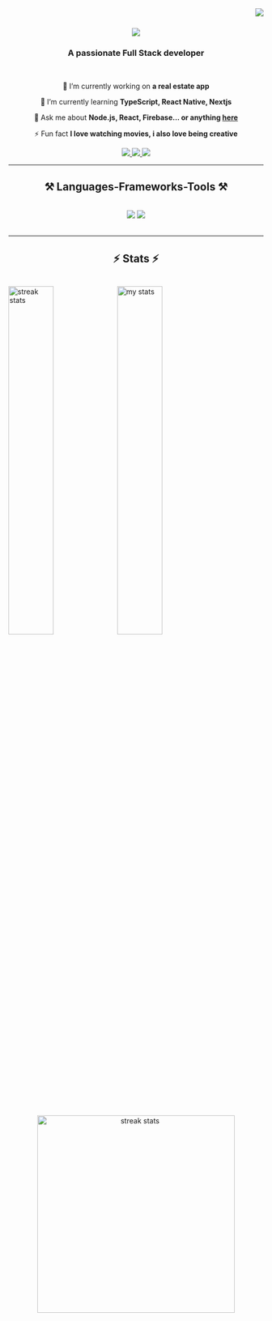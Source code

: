<img align="right" src="https://visitor-badge.laobi.icu/badge?page_id=wandeyyyyy.wandeyyyyy" />

<h1 align="center">
    <img src="https://readme-typing-svg.herokuapp.com/?font=Righteous&size=35&center=true&vCenter=true&width=500&height=70&duration=4000&lines=Hi+There!+👋;+I'm+Yewande!;" />
</h1>

<h3 align="center">A passionate Full Stack developer</h3>

<br/>

<div align="center">
 
 🔭 I’m currently working on **a real estate app**
 
 🌱 I’m currently learning **TypeScript, React Native, Nextjs**

💬 Ask me about **Node.js, React, Firebase... or anything [here](https://github.com/wandeyyyyy/wandeyyyyy/issues)**

⚡ Fun fact **I love watching movies, i also love being creative**

 </div>
 
<div align="center"> 
  <a href="mailto:yewandeadeyemi84@@gmail.com">
    <img src="https://img.shields.io/badge/Gmail-333333?style=for-the-badge&logo=gmail&logoColor=red" />
  </a>
  <a href="https://www.linkedin.com/in/yewandeadeyemi231408" target="_blank">
    <img src="https://img.shields.io/badge/LinkedIn-0077B5?style=for-the-badge&logo=linkedin&logoColor=white" target="_blank" />
  </a>
  <a href="" target="_blank">
     <img src="https://img.shields.io/badge/Portfolio-FF5722?style=for-the-badge&logo=todoist&logoColor=white" target="_blank" /> <!-- sqlite, safari, google-chrome are other good icon options -->
  </a>
</div>

 <hr/>
<h2 align="center">⚒️ Languages-Frameworks-Tools ⚒️</h2>
<br/>
<div align="center">
    <img src="https://skillicons.dev/icons?i=react,bootstrap,html,css,sass,vscode,github,figma,tailwind,git," />
    <img src="https://skillicons.dev/icons?i=nodejs,javascript,typescript,express,firebase,mongodb,nextjs," /><br>
</div>

<br/>
<hr/>


<h2 align="center">⚡ Stats ⚡</h2>
<br>

<img  align="left" width="42%"  src="https://github-readme-stats.vercel.app/api?username=wandeyyyyy&count_private=true&theme=react&border_radius=10" alt="streak stats"/>
 
<img  align="left" width="42%" alt="my stats" src="https://github-readme-stats.vercel.app/api/top-langs/?username=wandeyyyyy&layout=compact&count_private=true&theme=react&border_radius=10" alt="streak stats"/>

 <br/> <br/>
 <div align="center">
  <img width=390 src="https://github-readme-streak-stats.vercel.app/api/?user=wandeyyyyy&count_private=true&theme=react&border_radius=10" alt="streak stats"/>


</div>

